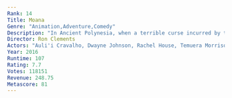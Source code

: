 ```yaml
---
Rank: 14
Title: Moana
Genre: "Animation,Adventure,Comedy"
Description: "In Ancient Polynesia, when a terrible curse incurred by the Demigod Maui reaches an impetuous Chieftain's daughter's island, she answers the Ocean's call to seek out the Demigod to set things right."
Director: Ron Clements
Actors: "Auli'i Cravalho, Dwayne Johnson, Rachel House, Temuera Morrison"
Year: 2016
Runtime: 107
Rating: 7.7
Votes: 118151
Revenue: 248.75
Metascore: 81
---
```


